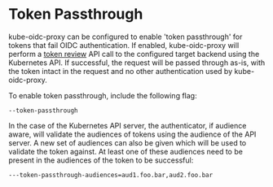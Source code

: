 # Token Passthrough

kube-oidc-proxy can be configured to enable 'token passthrough' for tokens that
fail OIDC authentication. If enabled, kube-oidc-proxy will perform a [token
review](https://kubernetes.io/docs/reference/access-authn-authz/authentication/#webhook-token-authentication)
API call to the configured target backend using the Kubernetes API. If
successful, the request will be passed through as-is, with the token intact in
the request and no other authentication used by kube-oidc-proxy.

To enable token passthrough, include the following flag:

```
--token-passthrough
```

In the case of the Kubernetes API server, the authenticator, if audience aware,
will validate the audiences of tokens using the audience of the API server. A
new set of audiences can also be given which will be used to validate the token
against. At least one of these audiences need to be present in the audiences of
the token to be successful:

```
---token-passthrough-audiences=aud1.foo.bar,aud2.foo.bar
```
